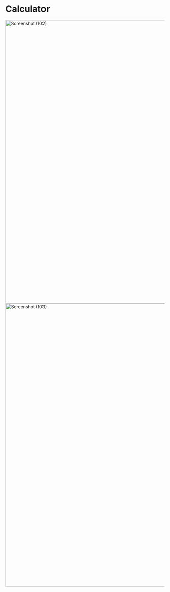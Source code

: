 # Calculator

<img width="892" alt="Screenshot (102)" src="https://user-images.githubusercontent.com/84237225/135765084-316591fb-b324-4e9a-a985-3d82529a2cfa.png">
<img width="892" alt="Screenshot (103)" src="https://user-images.githubusercontent.com/84237225/135765102-33afca68-f4fd-4cff-ba8a-01623c5fcede.png">
